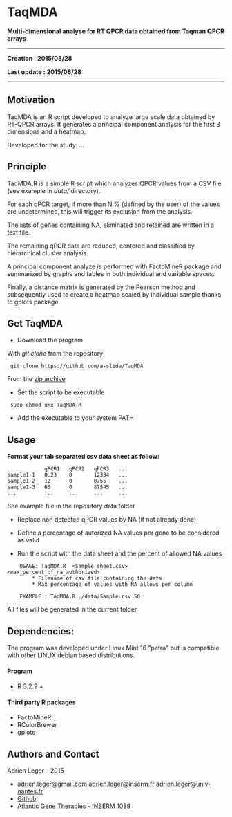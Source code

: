 # TaqMDA

**Multi-dimensional analyse for RT QPCR data obtained from Taqman QPCR arrays**

---

**Creation : 2015/08/28**

**Last update : 2015/08/28**

---

## Motivation

TaqMDA is an R script developed to analyze large scale data obtained by RT-QPCR arrays. It generates a principal component analysis for the first 3 dimensions and a heatmap.

Developed for the study: *...*

## Principle

TaqMDA.R is a simple R script which analyzes QPCR values from a CSV file (see example in *data/* directory).

For each qPCR target, if more than N % (defined by the user) of the values are undetermined, this will trigger its exclusion from the analysis. 

The lists of genes containing NA, eliminated and retained are written in a text file.

The remaining qPCR data are reduced, centered and classified by hierarchical cluster analysis.

A principal component analyze is performed with FactoMineR package and summarized by graphs and tables in both individual and variable spaces.

Finally, a distance matrix is generated by the Pearson method and subsequently used to create a heatmap scaled by individual sample thanks to gplots package.

## Get TaqMDA

* Download the program

With *git clone* from the repository
 
```	git clone https://github.com/a-slide/TaqMDA```

From the [zip archive](https://github.com/a-slide/TaqMDA/archive/master.zip) 

* Set the script to be executable

```	sudo chmod u+x TaqMDA.R```

* Add the executable to your system PATH

## Usage

**Format your tab separated csv data sheet as follow:**

```  
            qPCR1   qPCR2   qPCR3   ...
sample1-1   0.23    0       12334   ...
sample1-2   12      0       8755    ...
sample1-3   65      0       87545   ...
...         ...     ...     ...     ...
```
See example file in the repository data folder

* Replace non detected qPCR values by NA (if not already done)

* Define a percentage of autorized NA values per gene to be considered as valid

* Run the script with the data sheet and the percent of allowed NA values

```
    USAGE: TaqMDA.R  <Sample_sheet.csv>  <max_percent_of_na_authorized>
        * Filename of csv file containing the data
        * Max percentage of values with NA allows per column

    EXAMPLE : TaqMDA.R ./data/Sample.csv 50
```

All files will be generated in the current folder

## Dependencies:

The program was developed under Linux Mint 16 "petra" but is compatible with other LINUX debian based distributions.

#### Program

* R 3.2.2 +

#### Third party R packages

* FactoMineR
* RColorBrewer
* gplots

## Authors and Contact

Adrien Leger - 2015
* <adrien.leger@gmail.com>  <adrien.leger@inserm.fr>  <adrien.leger@univ-nantes.fr>
* [Github](https://github.com/a-slide)
* [Atlantic Gene Therapies - INSERM 1089](http://www.atlantic-gene-therapies.fr/)
